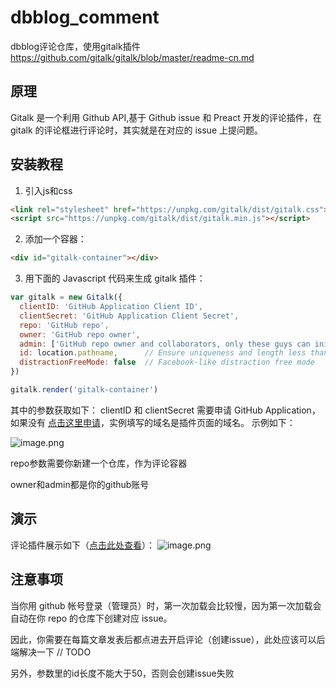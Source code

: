 # dbblog_comment
dbblog评论仓库，使用gitalk插件 https://github.com/gitalk/gitalk/blob/master/readme-cn.md

## 原理
Gitalk 是一个利用 Github API,基于 Github issue 和 Preact 开发的评论插件，在 gitalk 的评论框进行评论时，其实就是在对应的 issue 上提问题。

## 安装教程
1. 引入js和css
```html
<link rel="stylesheet" href="https://unpkg.com/gitalk/dist/gitalk.css">
<script src="https://unpkg.com/gitalk/dist/gitalk.min.js"></script>
```


2. 添加一个容器：
```html
<div id="gitalk-container"></div>
```

3. 用下面的 Javascript 代码来生成 gitalk 插件：
```javascript
var gitalk = new Gitalk({
  clientID: 'GitHub Application Client ID',
  clientSecret: 'GitHub Application Client Secret',
  repo: 'GitHub repo',
  owner: 'GitHub repo owner',
  admin: ['GitHub repo owner and collaborators, only these guys can initialize github issues'],
  id: location.pathname,      // Ensure uniqueness and length less than 50
  distractionFreeMode: false  // Facebook-like distraction free mode
})

gitalk.render('gitalk-container')
```
其中的参数获取如下：
clientID 和 clientSecret 需要申请 GitHub Application，如果没有 [点击这里申请](https://github.com/settings/applications/new)，实例填写的域名是插件页面的域名。
示例如下：

![image.png](http://oss.dblearn.cn/dbblog/20190720/0799661323f4470e94354bf90531e0ac.png)

repo参数需要你新建一个仓库，作为评论容器

owner和admin都是你的github账号

## 演示
评论插件展示如下（[点击此处查看](http://www.dblearn.cn/article/1)）：
![image.png](http://oss.dblearn.cn/dbblog/20190720/a0f49334beaf4b55a18e935277ac9c7b.png)

## 注意事项
当你用 github 帐号登录（管理员）时，第一次加载会比较慢，因为第一次加载会自动在你 repo 的仓库下创建对应 issue。

因此，你需要在每篇文章发表后都点进去开启评论（创建issue），此处应该可以后端解决一下 // TODO

另外，参数里的id长度不能大于50，否则会创建issue失败



